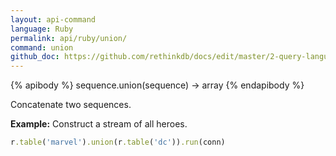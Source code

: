 ```yaml
---
layout: api-command 
language: Ruby
permalink: api/ruby/union/
command: union 
github_doc: https://github.com/rethinkdb/docs/edit/master/2-query-language/api/ruby/transformations/union.md
---
```


{% apibody %}
sequence.union(sequence) &rarr; array
{% endapibody %}

Concatenate two sequences.

__Example:__ Construct a stream of all heroes.

```rb
r.table('marvel').union(r.table('dc')).run(conn)
```


